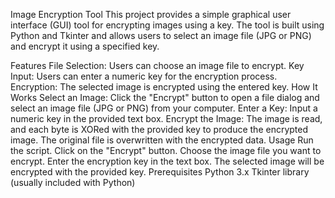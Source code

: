 Image Encryption Tool
This project provides a simple graphical user interface (GUI) tool for encrypting images using a key. The tool is built using Python and Tkinter and allows users to select an image file (JPG or PNG) and encrypt it using a specified key.

Features
File Selection: Users can choose an image file to encrypt.
Key Input: Users can enter a numeric key for the encryption process.
Encryption: The selected image is encrypted using the entered key.
How It Works
Select an Image: Click the "Encrypt" button to open a file dialog and select an image file (JPG or PNG) from your computer.
Enter a Key: Input a numeric key in the provided text box.
Encrypt the Image: The image is read, and each byte is XORed with the provided key to produce the encrypted image. The original file is overwritten with the encrypted data.
Usage
Run the script.
Click on the "Encrypt" button.
Choose the image file you want to encrypt.
Enter the encryption key in the text box.
The selected image will be encrypted with the provided key.
Prerequisites
Python 3.x
Tkinter library (usually included with Python)
